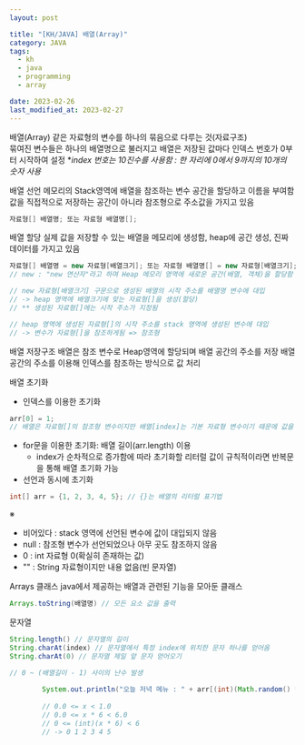 ```yaml
---
layout: post

title: "[KH/JAVA] 배열(Array)"
category: JAVA
tags: 
  - kh
  - java
  - programming
  - array

date: 2023-02-26
last_modified_at: 2023-02-27
---
```


배열(Array)
같은 자료형의 변수를 하나의 묶음으로 다루는 것(자료구조)<br />
묶여진 변수들은 하나의 배열명으로 불러지고 배열은 저장된 값마다 인덱스 번호가 0부터 시작하여 설정
**index 번호는 10진수를 사용함 : 한 자리에 0에서 9까지의 10개의 숫자 사용*


배열 선언
메모리의 Stack영역에 배열을 참조하는 변수 공간을 할당하고 이름을 부여함<br />
값을 직접적으로 저장하는 공간이 아니라 참조형으로 주소값을 가지고 있음

```java
자료형[] 배열명; 또는 자료형 배열명[];
```

배열 할당
실제 값을 저장할 수 있는 배열을 메모리에 생성함, heap에 공간 생성, 진짜 데이터를 가지고 있음

```java
자료형[] 배열명 = new 자료형[배열크기]; 또는 자료형 배열명[] = new 자료형[배열크기];
// new : "new 연산자"라고 하며 Heap 메모리 영역에 새로운 공간(배열, 객체)을 할당함

// new 자료형[배열크기] 구문으로 생성된 배열의 시작 주소를 배열명 변수에 대입
// -> heap 영역에 배열크기에 맞는 자료형[]을 생성(할당)
// ** 생성된 자료형[]에는 시작 주소가 지정됨

// heap 영역에 생성된 자료형[]의 시작 주소를 stack 영역에 생성된 변수에 대입
// -> 변수가 자료형[]을 참조하게됨 => 참조형
```

배열 저장구조
배열은 참조 변수로 Heap영역에 할당되며 배열 공간의 주소를 저장
배열 공간의 주소를 이용해 인덱스를 참조하는 방식으로 값 처리

배열 초기화
- 인덱스를 이용한 초기화
```java
arr[0] = 1;
// 배열은 자료형[]의 참조형 변수이지만 배열[index]는 기본 자료형 변수이기 때문에 값을 대입할 수 있음
```
- for문을 이용한 초기화: 배열 길이(arr.length) 이용
  + index가 순차적으로 증가함에 따라 초기화할 리터럴 값이 규칙적이라면 반복문을 통해 배열 초기화 가능
- 선언과 동시에 초기화
```java
int[] arr = {1, 2, 3, 4, 5}; // {}는 배열의 리터럴 표기법
```

※ 
- 비어있다 : stack 영역에 선언된 변수에 값이 대입되지 않음
- null : 참조형 변수가 선언되었으나 아무 곳도 참조하지 않음
- 0 : int 자료형 0(확실히 존재하는 값)
- "" : String 자료형이지만 내용 없음(빈 문자열)


Arrays 클래스
java에서 제공하는 배열과 관련된 기능을 모아둔 클래스

```java
Arrays.toString(배열명) // 모든 요소 값을 출력
```

문자열

```java
String.length() // 문자열의 길이
String.charAt(index) // 문자열에서 특정 index에 위치한 문자 하나를 얻어옴
String.charAt(0) // 문자열 제일 앞 문자 얻어오기
```

```java
// 0 ~ (배열길이 - 1) 사이의 난수 발생
		
		System.out.println("오늘 저녁 메뉴 : " + arr[(int)(Math.random() * 6)] );
		
		// 0.0 <= x < 1.0
		// 0.0 <= x * 6 < 6.0
		// 0 <= (int)(x * 6) < 6
		// -> 0 1 2 3 4 5


```

